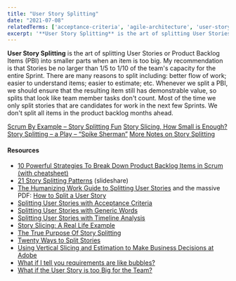 ```yaml
---
title: "User Story Splitting"
date: "2021-07-08"
relatedTerms: ['acceptance-criteria', 'agile-architecture', 'user-story']
excerpt: '**User Story Splitting** is the art of splitting User Stories or Product Backlog Items'
---
```


**User Story Splitting** is the art of splitting User Stories or Product Backlog Items (PBI) into smaller parts when an item is too big. My recommendation is that Stories be no larger than 1/5 to 1/10 of the team's capacity for the entire Sprint. There are many reasons to split including: better flow of work; easier to understand items; easier to estimate; etc. Whenever we split a PBI, we should ensure that the resulting item still has demonstrable value, so splits that look like team member tasks don't count. Most of the time we only split stories that are candidates for work in the next few Sprints. We don't split all items in the product backlog months ahead.

[Scrum By Example – Story Splitting Fun]((/blog/scrummaster-tales-story-splitting-fun.html))
[Story Slicing, How Small is Enough?]((/blog/story-slicing-how-small-is-enough.html))
[Story Splitting – a Play – “Spike Sherman”]((/blog/story-splitting-a-play-spike-sherman.html))
[More Notes on Story Splitting](/blog/more-notes-on-story-splitting.html)

#### Resources

- [10 Powerful Strategies To Break Down Product Backlog Items in Scrum (with cheatsheet)](https://medium.com/the-liberators/10-powerful-strategies-for-breaking-down-user-stories-in-scrum-with-cheatsheet-2cd9aae7d0eb)
- [21 Story Splitting Patterns](https://www.slideshare.net/kentjmcdonald/21-story-splitting-patterns-49940134) (slideshare)
- [The Humanizing Work Guide to Splitting User Stories](https://www.humanizingwork.com/the-humanizing-work-guide-to-splitting-user-stories/) and the massive PDF: [How to Split a User Story](http://www.humanizingwork.com/wp-content/uploads/2020/10/HW-Story-Splitting-Flowchart.pdf)
- [Splitting User Stories with Acceptance Criteria](https://agilelearninglabs.com/2013/04/user-story-splitting-three/)
- [Splitting User Stories with Generic Words](https://agilelearninglabs.com/2013/04/user-story-splitting-part-two/)
- [Splitting User Stories with Timeline Analysis](https://agilelearninglabs.com/2013/05/user-story-splitting-four/)
- [Story Slicing: A Real Life Example](https://rwiersma.blogspot.com/2017/12/story-slicing-real-life-example.html)
- [The True Purpose Of Story Splitting](https://getnave.com/blog/story-splitting/)
- [Twenty Ways to Split Stories](https://xp123.com/articles/twenty-ways-to-split-stories/)
- [Using Vertical Slicing and Estimation to Make Business Decisions at Adobe](https://www.mountaingoatsoftware.com/blog/using-vertical-slicing-and-estimation-to-make-business-decisions-at-adobe)
- [What if I tell you requirements are like bubbles?](https://www.linkedin.com/pulse/what-i-tell-yourequirements-like-bubbles-alexey-krivitsky/)
- [What if the User Story is too Big for the Team?](https://goodrequirements.com/2012/too-big/)


